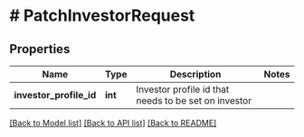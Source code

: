 # # PatchInvestorRequest

## Properties

Name | Type | Description | Notes
------------ | ------------- | ------------- | -------------
**investor_profile_id** | **int** | Investor profile id that needs to be set on investor |

[[Back to Model list]](../../README.md#models) [[Back to API list]](../../README.md#endpoints) [[Back to README]](../../README.md)
